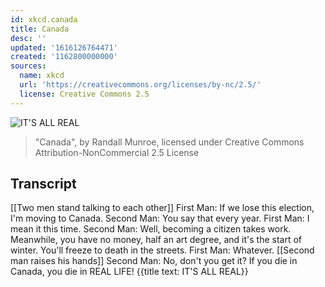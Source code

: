 ```yaml
---
id: xkcd.canada
title: Canada
desc: ''
updated: '1616126764471'
created: '1162800000000'
sources:
  name: xkcd
  url: 'https://creativecommons.org/licenses/by-nc/2.5/'
  license: Creative Commons 2.5
---
```

![IT'S ALL REAL](https://imgs.xkcd.com/comics/canada.png)
> "Canada", by Randall Munroe, licensed under Creative Commons Attribution-NonCommercial 2.5 License

## Transcript
[[Two men stand talking to each other]]
First Man: If we lose this election, I'm moving to Canada.
Second Man: You say that every year.
First Man: I mean it this time.
Second Man: Well, becoming a citizen takes work.  Meanwhile, you have no money, half an art degree, and it's the start of winter.  You'll freeze to death in the streets.
First Man: Whatever.
[[Second man raises his hands]]
Second Man: No, don't you get it?  If you die in Canada, you die in REAL LIFE!
{{title text: IT'S ALL REAL}}
